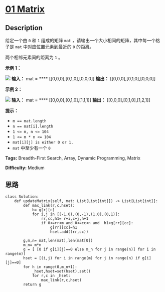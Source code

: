 # [01 Matrix][title]

## Description

给定一个由 `0` 和 `1` 组成的矩阵 `mat` ，请输出一个大小相同的矩阵，其中每一个格子是 `mat` 中对应位置元素到最近的 `0` 的距离。

两个相邻元素间的距离为 `1` 。

**示例 1：**

![](https://pic.leetcode-cn.com/1626667201-NCWmuP-image.png)
            **输入：** mat = **** [[0,0,0],[0,1,0],[0,0,0]]    **输出：** [[0,0,0],[0,1,0],[0,0,0]]    

**示例 2：**

![](https://pic.leetcode-cn.com/1626667205-xFxIeK-image.png)
            **输入：** mat = **** [[0,0,0],[0,1,0],[1,1,1]]    **输出：** [[0,0,0],[0,1,0],[1,2,1]]    

**提示：**

  * `m == mat.length`
  * `n == mat[i].length`
  * `1 <= m, n <= 104`
  * `1 <= m * n <= 104`
  * `mat[i][j] is either 0 or 1.`
  * `mat` 中至少有一个 `0 `


**Tags:** Breadth-First Search, Array, Dynamic Programming, Matrix

**Difficulty:** Medium

## 思路

``` python3
class Solution:
    def updateMatrix(self, mat: List[List[int]]) -> List[List[int]]:
        def max_link(r,c,hset):
            h= g[r][c]
            for i,j in [(-1,0),(0,-1),(1,0),(0,1)]:      
                rr,cc,h1= r+i,c+j,h+1          
                if 0<=rr<m and 0<=cc<n and  h1<g[rr][cc]:
                    g[rr][cc]=h1
                    hset.add((rr,cc))

        g,m,n= mat,len(mat),len(mat[0])
        m_n= m*n
        g = [ [0 if g[i][j]==0 else m_n for j in range(n)] for i in range(m)]
        hset = [(i,j) for i in range(m) for j in range(n) if g[i][j]==0]
        for h in range(0,m_n+1):
            _hset,hset=set(hset),set()
            for r,c in _hset:
                max_link(r,c,hset)
        return g        
```

[title]: https://leetcode-cn.com/problems/01-matrix
